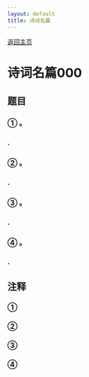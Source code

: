 ```yaml
---
layout: default
title: 诗词名篇
---
```


[返回主页](index.html)

# 诗词名篇000

## 题目

### ① 。
### .

### ② 。
### .

### ③ 。
### .

### ④ 。
### .

## 注释
### ① 
### ② 
### ③ 
### ④ 


